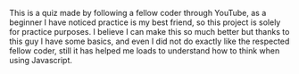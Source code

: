 This is a quiz made by following a fellow coder through YouTube, as a beginner I have noticed practice is my best friend, so this project is solely for practice purposes. I believe I can make this so much better but thanks to this guy I have some basics, and even I did not do exactly like the respected fellow coder, still it has helped me loads to understand how to think when using Javascript.
